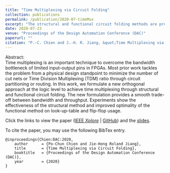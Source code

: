 ```yaml
---
title: "Time Multiplexing via Circuit Folding"
collection: publications
permalink: /publication/2020-07-timeMux
excerpt: "The structural and functional circuit folding methods are proposed to address time multiplexing in multi-FPGA system. These methods may potentially help alleviate the bottleneck of limited inter-chip I/O bandwidth."
date: 2020-07-23
venue: "Proceedings of the Design Automation Conference (DAC)"
paperurl: ""
citation: "P.-C. Chien and J.-H. R. Jiang, &quot;Time Multiplexing via Circuit Folding,&quot; <i>in Proceedings of the Design Automation Conference (DAC)</i>, 2020."
---
```

Abstract:  
Time multiplexing is an important technique to overcome the bandwidth bottleneck of limited input-output pins in FPGAs.
Most prior work tackles the problem from a physical design standpoint to minimize the number of cut nets or Time Division Multiplexing (TDM) ratio through circuit partitioning or routing.
In this work, we formulate a new orthogonal approach at the logic level to achieve time multiplexing through structural and functional circuit folding.
The new formulation provides a smooth trade-off between bandwidth and throughput.
Experiments show the effectiveness of the structural method and improved optimality of the functional method on look-up-table and flip-flop usage.

Click the links to view the paper ([IEEE *Xplore*](https://ieeexplore.ieee.org/document/9218552) &#124; [GitHub](http://po-chun-chien.github.io/files/papers/dac20_tm.pdf)) and the [slides](http://po-chun-chien.github.io/files/slides/dac20_tm_slides.pdf).

To cite the paper, you may use the following BibTex entry.
```
@inproceedings{Chien:DAC:2020,
    author      = {Po-Chun Chien and Jie-Hong Roland Jiang},
    title       = {Time Multiplexing via Circuit Folding},
    booktitle   = {Proceedings of the Design Automation Conference (DAC)},
    year        = {2020}
}
```